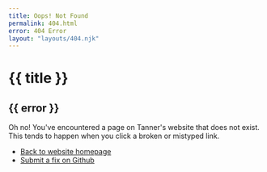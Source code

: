 ```yaml
---
title: Oops! Not Found
permalink: 404.html
error: 404 Error
layout: "layouts/404.njk"
---
```


# {{ title }}

## {{ error }}

Oh no! You've encountered a page on Tanner's website that does not exist. This tends to happen when you click a broken or mistyped link.

- [Back to website homepage](/)
- [Submit a fix on Github](https://github.com/tannerdolby/what-to-watch/)

